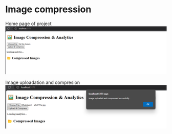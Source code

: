 # Image compression 
Home page of project <br>
![alt text](image.png)

Image uploadation and compresion <br>
![alt text](image-1.png)